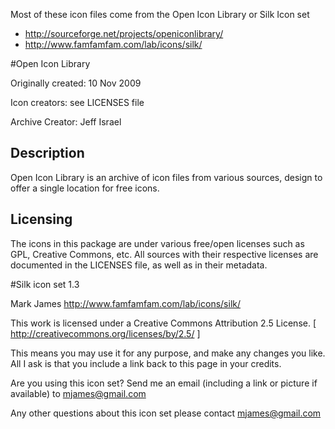 
Most of these icon files come from the Open Icon Library or Silk Icon set

- http://sourceforge.net/projects/openiconlibrary/
- http://www.famfamfam.com/lab/icons/silk/

#Open Icon Library   

Originally created:  10 Nov 2009

Icon creators:	see LICENSES file

Archive Creator:	Jeff Israel

Description
-------------------------

Open Icon Library is an archive of icon files from various sources, 
design to offer a single location for free icons. 


Licensing
--------------------------

The icons in this package are under various free/open licenses 
such as GPL, Creative Commons, etc.  All sources with 
their respective licenses are documented in the LICENSES file, 
as well as in their metadata. 


#Silk icon set 1.3

Mark James
http://www.famfamfam.com/lab/icons/silk/

This work is licensed under a
Creative Commons Attribution 2.5 License.
[ http://creativecommons.org/licenses/by/2.5/ ]

This means you may use it for any purpose,
and make any changes you like.
All I ask is that you include a link back
to this page in your credits.

Are you using this icon set? Send me an email
(including a link or picture if available) to
mjames@gmail.com

Any other questions about this icon set please
contact mjames@gmail.com